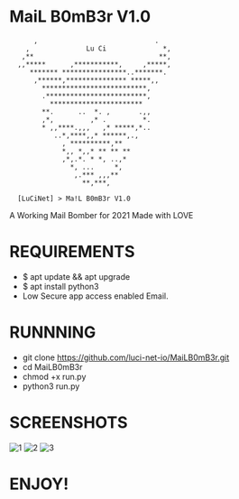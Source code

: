 # MaiL B0mB3r V1.0
          ,                             .         
        ,              Lu Ci              *,      
       ,**                               **,      
      ,,*****      ,***********,     ,*****,      
         ******* ****************..*******.       
          ,******,*************** *****,,         
            **************************,           
            .*************************,           
              ***********************             
            **.      ..  *. ,       .,,           
            ,*,         ,* .         *.           
            * ,,****.,,,   ,* *****,*..           
               ..*,****,,* ******,.,              
                 , **********,**                  
                 *,, *,,* ** ** **                
                 ,*,.*. * *, ..,*                 
                   *, ...     *,                  
                    ,.*** ,,,**                   
                      **,***,                      
                      
      [LuCiNet] > Ma!L B0mB3r V1.0


A Working Mail Bomber for 2021
Made with LOVE

# REQUIREMENTS
* $ apt update && apt upgrade
* $ apt install python3
* Low Secure app access enabled Email.

# RUNNNING
* git clone https://github.com/luci-net-io/MaiLB0mB3r.git
* cd MaiLB0mB3r
* chmod +x run.py
* python3 run.py

# SCREENSHOTS
![1](https://user-images.githubusercontent.com/91286508/135724142-5b65fa8e-5bb8-4611-86d3-bd4c265832dc.png)
![2](https://user-images.githubusercontent.com/91286508/135724145-b4c45fab-faef-445a-baff-a5c7db85105a.png)
![3](https://user-images.githubusercontent.com/91286508/135724146-d4b29d2a-a52c-49eb-b262-8e025933bbc2.png)

# ENJOY!
